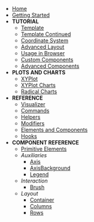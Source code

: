 - [Home](/)
- [Getting Started](get-started.md)
- **TUTORIAL**
    - [Template](template.md)
    - [Template Continued](template-contd.md)
    - [Coordinate System](coord-system.md)
    - [Advanced Layout](advanced-layout.md)
    - [Usage in Browser](usage.md)
    - [Custom Components](custom-components.md)
    - [Advanced Components](advanced-components.md)
- **PLOTS AND CHARTS**
    - [XYPlot](plot/xy-plot.md)
    - [XYPlot Charts](plot/xy-plot-charts.md)
    - [Radical Charts](plot/radical.md)
- **REFERENCE**
    - [Visualizer](ref/visualizer.md)
    - [Commands](ref/commands.md)
    - [Helpers](ref/helpers.md)
    - [Modifiers](ref/modifiers.md)
    - [Elements and Components](ref/elements.md)
    - [Hooks](ref/hooks.md)
- **COMPONENT REFERENCE**
    - [Primitive Elements](component/primitive.md)
    - *Auxiliaries*
        - [Axis]()
        - [AxisBackground]()
        - [Legend]()
    - *Interaction*
        - [Brush]()
    - *Layout*
        - [Container]()
        - [Columns]()
        - [Rows]()
